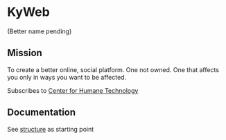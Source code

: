 # KyWeb
(Better name pending)

## Mission
To create a better online, social platform.
One not owned.
One that affects you only in ways you want to be affected.

Subscribes to [Center for Humane Technology](https://www.humanetech.com/)

## Documentation
See [structure](structure.md) as starting point
<!--stackedit_data:
eyJoaXN0b3J5IjpbMTc5MDU0OTkyNV19
-->
